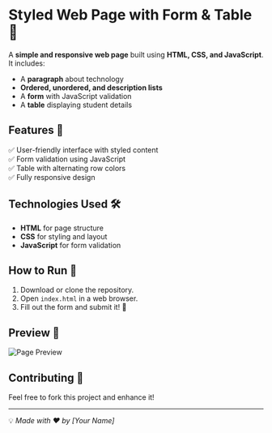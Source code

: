 # Styled Web Page with Form & Table 📝

A **simple and responsive web page** built using **HTML, CSS, and JavaScript**. It includes:
- A **paragraph** about technology
- **Ordered, unordered, and description lists**
- A **form** with JavaScript validation
- A **table** displaying student details

## Features 🚀
✅ User-friendly interface with styled content  
✅ Form validation using JavaScript  
✅ Table with alternating row colors  
✅ Fully responsive design  

## Technologies Used 🛠️
- **HTML** for page structure  
- **CSS** for styling and layout  
- **JavaScript** for form validation  

## How to Run 🏃
1. Download or clone the repository.  
2. Open `index.html` in a web browser.  
3. Fill out the form and submit it! 🎯  

## Preview 📸
![Page Preview](preview.png)  

## Contributing 🤝
Feel free to fork this project and enhance it!  

---
💡 *Made with ❤️ by [Your Name]*
